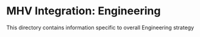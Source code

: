 
# MHV Integration: Engineering 

This directory contains information specific to overall Engineering strategy
